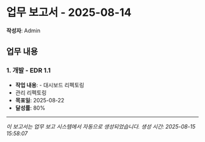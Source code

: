 # 업무 보고서 - 2025-08-14

**작성자**: Admin

## 업무 내용

### 1. 개발 - EDR 1.1

- **작업 내용**: - 대시보드 리펙토링
- 관리 리펙토링
- **목표일**: 2025-08-22
- **달성률**: 80%

---

*이 보고서는 업무 보고 시스템에서 자동으로 생성되었습니다.*
*생성 시간: 2025-08-15 15:58:07*
